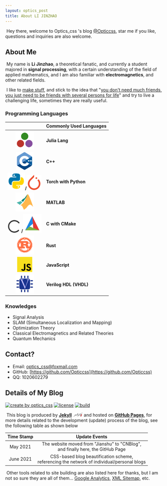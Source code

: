 ```yaml
---
layout: optics_post
title: About LI JINZHAO
---
```


​	Hey there, welcome to Optics_css 's blog [@Opticcss](https://opticcss.github.io/), star me if you like, questions and inquiries are also welcome.

## **About Me**

​	My name is **Li Jinzhao**, a theoretical fanatic, and currently a student majored in **signal processing**, with a certain understanding of the field of applied mathematics, and I am also familiar with **electromagnetics**, and other related fields.

​	I like to <u>make stuff</u>, and stick to the idea that "<u>you don't need much friends, you just need to be friends with several persons for life</u>" and try to live a challenging life, sometimes they are really useful.

### Programming Languages

|                                                              | **Commonly Used Languages** |
| :----------------------------------------------------------: | --------------------------- |
| <img src="..\static\img\julialang.svg" alt="julialang" style="zoom:15%;" /> | **Julia Lang**              |
| <img src="..\static\img\cpplang.svg" alt="cpplang" style="zoom:14%;" /> | **C++**                     |
| <img src="..\static\img\pythonlang.svg" alt="pythonlang" style="zoom:14%;" />**/**<img src="..\static\img\torchlang.svg" alt="torchlang" style="zoom:12%;" /> | **Torch with Python**       |
| <img src="..\static\img\matlablang.svg" alt="matlablang" style="zoom:15%;" /> | **MATLAB**                  |
| <img src="..\static\img\clang.svg" alt="clang" style="zoom:10%;" /> **/**<img src="..\static\img\cmake.svg" alt="cmake" style="zoom:15%;" /> | **C with CMake**            |
| <img src="..\static\img\rustlang.svg" alt="rustlang" style="zoom: 15%;" /> | **Rust**                    |
| <img src="..\static\img\javascriptlang.svg" alt="javascriptlang" style="zoom:12%;" /> | **JavaScript**              |
| <img src="..\static\img\veriloglang.svg" alt="veriloglang" style="zoom:15%;" /> | **Verilog HDL (VHDL)**      |

### Knowledges

- Signal Analysis
- SLAM (Simultaneous Localization and Mapping)
- Optimization Theory
- Classical Electromagnetics and Related Theories
- Quantum Mechanics

## **Contact?**

- Email: [optics_css@foxmail.com](mailto:optics_css@foxmail.com)
- GitHub: [https://github.com/Opticcss](https://github.com/Opticcss)
- QQ: 1020602279

## **Details of My Blog**

[![create by optics_css](https://img.shields.io/badge/created%20by-Opticscss-008751.svg?style=for-the-badge)](https://github.com/acekyd/made-by-Opticscss) [![license](https://img.shields.io/badge/license-Apache-1aaaa0.svg?style=for-the-badge)](https://code.visualstudio.com/updates/v1_12) [![build](https://img.shields.io/badge/build-passing-eaa895.svg?style=for-the-badge)](https://code.visualstudio.com/updates/v1_12)

​	This blog is produced by [**Jekyll**](https://jekyllrb.com/) <img src="..\static\img\jekyll.svg" alt="jekyll" style="zoom:3%;" /> and hosted on [**GitHub Pages**](https://pages.github.com/), for more details related to the development (update) process of the blog, see the following table as shown below

| **Time Stamp** |                      **Update Events**                       |
| :------------: | :----------------------------------------------------------: |
|    May 2021    | The website moved from "Jianshu" to "CNBlog",<br />and finally here, the GitHub Page |
|   June 2021    | CSS-based blog beautification scheme,<br />referencing the network of individual/personal blogs |

​	Other tools related to site building are also listed here for thanks, but I am not so sure they are all of them... [Google Analytics](https://analytics.google.com/analytics/web/?authuser=0#/p278856874/realtime/overview?params=_u..nav%3Dmaui&collectionId=life-cycle), [XML Sitemap](https://www.xml-sitemaps.com/details-opticcss.github.io-495aa287d.html), etc.

